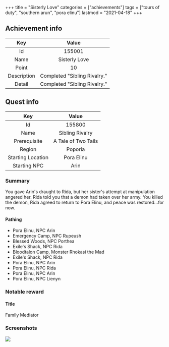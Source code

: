 +++
title = "Sisterly Love"
categories = ["achievements"]
tags = ["tours of duty", "southern arun", "pora elinu"]
lastmod = "2021-04-18"
+++

[1]: /images/achievements/tours/155800_01.jpg

## Achievement info

Key | Value
:-: | :-:
Id | 155001
Name | Sisterly Love
Point | 10
Description | Completed "Sibling Rivalry."
Detail | Completed "Sibling Rivalry."

## Quest info

Key | Value
:-: | :-:
Id | 155800
Name | Sibling Rivalry
Prerequisite | A Tale of Two Tails
Region | Poporia
Starting Location | Pora Elinu
Starting NPC | Arin

### Summary
You gave Arin's draught to Rida, but her sister's attempt at manipulation angered her. Rida told you that a demon had taken over her army. You killed the demon, Rida agreed to return to Pora Elinu, and peace was restored...for now.

#### Pathing
- Pora Elinu, NPC Arin
- Emergency Camp, NPC Rupeush
- Blessed Woods, NPC Porthea
- Exile's Shack, NPC Rida
- Bloodtalon Camp, Monster Rhokasi the Mad
- Exile's Shack, NPC Rida
- Pora Elinu, NPC Arin
- Pora Elinu, NPC Rida
- Pora Elinu, NPC Arin
- Pora Elinu, NPC Lienyn

### Notable reward

#### Title
Family Mediator

### Screenshots

![][1]